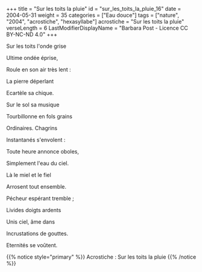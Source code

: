 +++
title = "Sur les toits la pluie"
id = "sur_les_toits_la_pluie_16"
date = 2004-05-31
weight = 35
categories = ["Eau douce"]
tags = ["nature", "2004", "acrostiche", "hexasyllabe"]
acrostiche = "Sur les toits la pluie"
verseLength = 6
LastModifierDisplayName = "Barbara Post - Licence CC BY-NC-ND 4.0"
+++

Sur les toits l'onde grise

Ultime ondée éprise,

Roule en son air très lent :

La pierre déperlant

Ecartèle sa chique.

Sur le sol sa musique

Tourbillonne en fols grains

Ordinaires. Chagrins

Instantanés s'envolent :

Toute heure annonce oboles,

Simplement l'eau du ciel.

Là le miel et le fiel

Arrosent tout ensemble.

Pécheur espérant tremble ;

Livides doigts ardents

Unis ciel, âme dans

Incrustations de gouttes.

Eternités se voûtent.

{{% notice style="primary" %}}
Acrostiche : Sur les toits la pluie
{{% /notice %}}
